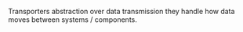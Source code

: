 Transporters abstraction over data transmission they handle how data moves between systems / components.